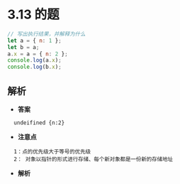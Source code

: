 # 3.13 的题

```js
// 写出执行结果，并解释为什么
let a = { n: 1 };
let b = a;
a.x = a = { n: 2 };
console.log(a.x);
console.log(b.x);
```

## 解析

- **答案**

```text
  undeifined {n:2}
```

- **注意点**

```text
  1：点的优先级大于等号的优先级
  2： 对象以指针的形式进行存储、每个新对象都是一份新的存储地址
```

- **解析**
